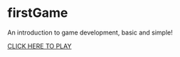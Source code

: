 # firstGame

An introduction to game development, basic and simple!

[CLICK HERE TO PLAY](https://the-suraj.github.io/firstGame/)
